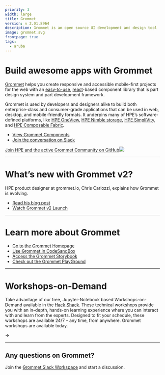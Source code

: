 ```yaml
---
priority: 3
width: large
title: Grommet
version: v 2.01.8964
description: Grommet is an open source UI development and design tool
image: grommet.svg
frontpage: true
tags:
  - aruba
---
```

# Build awesome apps with Grommet

  [Grommet](https://v2.grommet.io/) helps you create responsive and accessible mobile-first projects for the web with an [easy-to-use](https://v2.grommet.io/components), [react](https://reactjs.org/)-based component library that is part design system and part development framework.

  Grommet is used by developers and designers alike to build both enterprise-class and consumer-grade applications that can be used in web, desktop, and mobile-friendly formats. It underpins many of HPE’s software-defined platforms, like [HPE OneView](https://www.hpe.com/us/en/integrated-systems/software.html), [HPE Nimble storage](https://developer.hpe.com/platform/nimble-storage/home), [HPE SimpliVity](https://www.hpe.com/us/en/integrated-systems/simplivity.html), and [HPE Composable Fabric](https://www.hpe.com/us/en/integrated-systems/composable-fabric.html).

  * [View Grommet Components](https://v2.grommet.io/components)
  * [Join the conversation on Slack](https://grommet.slack.com/)

  [Join HPE and the active Grommet Community on GitHub![](Github)](https://github.com/grommet/grommet) 

  - - -

  # What’s new with Grommet v2?

  HPE product designer at grommet.io, Chris Carlozzi, explains how Grommet is evolving.

  * [Read his blog post](https://medium.com/grommet-io/whats-new-with-grommet-2-2f1883a91acb)
  * [Watch Grommet v2 Launch](https://www.youtube.com/watch?v=WOy7qdNN1Fg&t=5108s)

---

  # Learn more about Grommet

  * [Go to the Grommet Homepage](https://v2.grommet.io/)
  * [Use Grommet in CodeSandBox](https://codesandbox.io/s/github/grommet/grommet-sandbox?initialpath=box&module=%2Fsrc%2FBox.js)
  * [Access the Grommet Storybook](https://storybook.grommet.io/?path=/story/components--all)
  * [Check out the Grommet PlayGround](https://v2.grommet.io/play)

  - - -

  # Workshops-on-Demand

  Take advantage of our free, Jupyter-Notebook based Workshops-on-Demand available in the [Hack Shack](https://hackshack.hpedev.io). These technical workshops provide you with an in-depth, hands-on learning experience where you can interact with and learn from the experts. Designed to fit your schedule, these workshops are available 24/7 – any time, from anywhere. Grommet workshops are available today.

\->


  - - -

## Any questions on Grommet?

  Join the [Grommet Slack Workspace](https://grommet.slack.com/) and start a discussion.